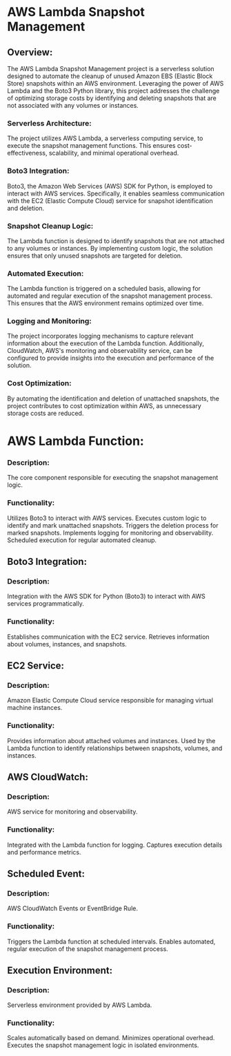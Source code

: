 # AWS Lambda Snapshot Management

## Overview:
The AWS Lambda Snapshot Management project is a serverless solution designed to automate the cleanup of unused Amazon EBS (Elastic Block Store) snapshots within an AWS environment. Leveraging the power of AWS Lambda and the Boto3 Python library, this project addresses the challenge of optimizing storage costs by identifying and deleting snapshots that are not associated with any volumes or instances. 

### Serverless Architecture: 
The project utilizes AWS Lambda, a serverless computing service, to execute the snapshot management functions. This ensures cost-effectiveness, scalability, and minimal operational overhead.

### Boto3 Integration: 
Boto3, the Amazon Web Services (AWS) SDK for Python, is employed to interact with AWS services. Specifically, it enables seamless communication with the EC2 (Elastic Compute Cloud) service for snapshot identification and deletion.

### Snapshot Cleanup Logic: 
The Lambda function is designed to identify snapshots that are not attached to any volumes or instances. By implementing custom logic, the solution ensures that only unused snapshots are targeted for deletion.

### Automated Execution: 
The Lambda function is triggered on a scheduled basis, allowing for automated and regular execution of the snapshot management process. This ensures that the AWS environment remains optimized over time.

### Logging and Monitoring: 
The project incorporates logging mechanisms to capture relevant information about the execution of the Lambda function. Additionally, CloudWatch, AWS's monitoring and observability service, can be configured to provide insights into the execution and performance of the solution.

### Cost Optimization: 
By automating the identification and deletion of unattached snapshots, the project contributes to cost optimization within AWS, as unnecessary storage costs are reduced.

# AWS Lambda Function:

### Description: 
The core component responsible for executing the snapshot management logic.
### Functionality:
Utilizes Boto3 to interact with AWS services.
Executes custom logic to identify and mark unattached snapshots.
Triggers the deletion process for marked snapshots.
Implements logging for monitoring and observability.
Scheduled execution for regular automated cleanup.
## Boto3 Integration:

### Description: 
Integration with the AWS SDK for Python (Boto3) to interact with AWS services programmatically.
### Functionality:
Establishes communication with the EC2 service.
Retrieves information about volumes, instances, and snapshots.
## EC2 Service:

### Description: 
Amazon Elastic Compute Cloud service responsible for managing virtual machine instances.
### Functionality:
Provides information about attached volumes and instances.
Used by the Lambda function to identify relationships between snapshots, volumes, and instances.
## AWS CloudWatch:

### Description: 
AWS service for monitoring and observability.
### Functionality:
Integrated with the Lambda function for logging.
Captures execution details and performance metrics.
## Scheduled Event:

### Description:
AWS CloudWatch Events or EventBridge Rule.
### Functionality:
Triggers the Lambda function at scheduled intervals.
Enables automated, regular execution of the snapshot management process.
## Execution Environment:

### Description: 
Serverless environment provided by AWS Lambda.
### Functionality:
Scales automatically based on demand.
Minimizes operational overhead.
Executes the snapshot management logic in isolated environments.
